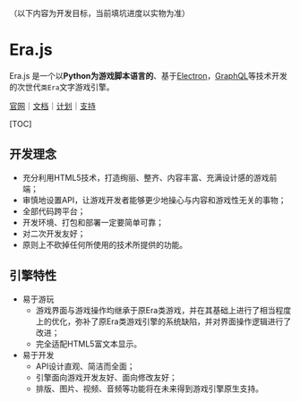 （以下内容为开发目标，当前填坑进度以实物为准）

# Era.js

Era.js 是一个以**Python为游戏脚本语言的**、基于[Electron](electronjs.org)，[GraphQL](graphql.org)等技术开发的次世代`类Era`文字游戏引擎。

[官网](miswanting.github.io/Era.js/)｜[文档](/miswanting/Era.js/wiki)｜[计划](/miswanting/Era.js/projects)｜[支持](/miswanting/Era.js/issues)

[TOC]

## 开发理念

- 充分利用HTML5技术，打造绚丽、整齐、内容丰富、充满设计感的游戏前端；
- 审慎地设置API，让游戏开发者能够更少地操心与内容和游戏性无关的事物；
- 全部代码跨平台；
- 开发环境、打包和部署一定要简单可靠；
- 对二次开发友好；
- 原则上不砍掉任何所使用的技术所提供的功能。

## 引擎特性

- 易于游玩
  - 游戏界面与游戏操作均继承于原Era类游戏，并在其基础上进行了相当程度上的优化，弥补了原Era类游戏引擎的系统缺陷，并对界面操作逻辑进行了改进；
  - 完全适配HTML5富文本显示。
- 易于开发
  - API设计直观、简洁而全面；
  - 引擎面向游戏开发友好、面向修改友好；
  - 排版、图片、视频、音频等功能将在未来得到游戏引擎原生支持。

